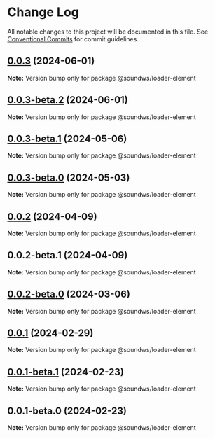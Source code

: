# Change Log

All notable changes to this project will be documented in this file.
See [Conventional Commits](https://conventionalcommits.org) for commit guidelines.

## [0.0.3](https://github.com/sound-ws/loader-element/compare/@soundws/loader-element@0.0.3-beta.2...@soundws/loader-element@0.0.3) (2024-06-01)

**Note:** Version bump only for package @soundws/loader-element





## [0.0.3-beta.2](https://github.com/sound-ws/loader-element/compare/@soundws/loader-element@0.0.3-beta.1...@soundws/loader-element@0.0.3-beta.2) (2024-06-01)

**Note:** Version bump only for package @soundws/loader-element





## [0.0.3-beta.1](https://github.com/sound-ws/loader-element/compare/@soundws/loader-element@0.0.3-beta.0...@soundws/loader-element@0.0.3-beta.1) (2024-05-06)

**Note:** Version bump only for package @soundws/loader-element





## [0.0.3-beta.0](https://github.com/sound-ws/loader-element/compare/@soundws/loader-element@0.0.2...@soundws/loader-element@0.0.3-beta.0) (2024-05-03)

**Note:** Version bump only for package @soundws/loader-element





## [0.0.2](https://github.com/sound-ws/loader-element/compare/@soundws/loader-element@0.0.2-beta.1...@soundws/loader-element@0.0.2) (2024-04-09)

**Note:** Version bump only for package @soundws/loader-element





## 0.0.2-beta.1 (2024-04-09)

**Note:** Version bump only for package @soundws/loader-element





## [0.0.2-beta.0](https://github.com/sound-ws/loader-element/compare/@soundws/loader-element@0.0.1...@soundws/loader-element@0.0.2-beta.0) (2024-03-06)

**Note:** Version bump only for package @soundws/loader-element





## [0.0.1](https://github.com/sound-ws/loader-element/compare/@soundws/loader-element@0.0.1-beta.1...@soundws/loader-element@0.0.1) (2024-02-29)

**Note:** Version bump only for package @soundws/loader-element





## [0.0.1-beta.1](https://github.com/sound-ws/loader-element/compare/@soundws/loader-element@0.0.1-beta.0...@soundws/loader-element@0.0.1-beta.1) (2024-02-23)

**Note:** Version bump only for package @soundws/loader-element





## 0.0.1-beta.0 (2024-02-23)

**Note:** Version bump only for package @soundws/loader-element
